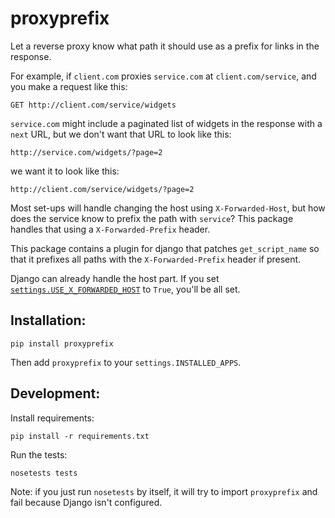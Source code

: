 # proxyprefix

Let a reverse proxy know what path it should use as a prefix for links in the
response.

For example, if `client.com` proxies `service.com` at `client.com/service`,
and you make a request like this:

`GET http://client.com/service/widgets`

`service.com` might include a paginated list of widgets in the response with a
`next` URL, but we don't want that URL to look like this:

`http://service.com/widgets/?page=2`

we want it to look like this:

`http://client.com/service/widgets/?page=2`

Most set-ups will handle changing the host using `X-Forwarded-Host`, but how
does the service know to prefix the path with `service`? This package handles
that using a `X-Forwarded-Prefix` header.

This package contains a plugin for django that patches `get_script_name` so that
it prefixes all paths with the `X-Forwarded-Prefix` header if present.

Django can already handle the host part. If you set
[`settings.USE_X_FORWARDED_HOST`][x_forwarded_host] to `True`, you'll be all
set.

## Installation:

`pip install proxyprefix`

Then add `proxyprefix` to your `settings.INSTALLED_APPS`.

## Development:

Install requirements:

`pip install -r requirements.txt`

Run the tests:

`nosetests tests`

Note: if you just run `nosetests` by itself, it will try to import
`proxyprefix` and fail because Django isn't configured.

[x_forwarded_host]: https://docs.djangoproject.com/en/1.7/ref/settings/#std:setting-USE_X_FORWARDED_HOST
